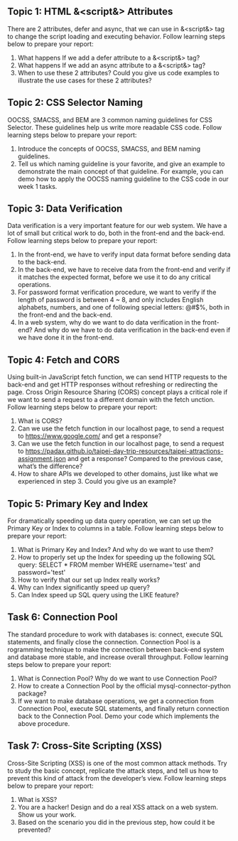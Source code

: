 ##  Topic 1: HTML &<script&> Attributes
There are 2 attributes, defer and async, that we can use in &<script&> tag to change the script loading and executing behavior.
Follow learning steps below to prepare your report:
1. What happens If we add a defer attribute to a &<script&> tag?
2. What happens If we add an async attribute to a &<script&> tag?
3. When to use these 2 attributes? Could you give us code examples to illustrate the use cases for these 2 attributes?

## Topic 2: CSS Selector Naming
OOCSS, SMACSS, and BEM are 3 common naming guidelines for CSS Selector. These guidelines help us write more readable CSS code.
Follow learning steps below to prepare your report:
1. Introduce the concepts of OOCSS, SMACSS, and BEM naming guidelines.
2. Tell us which naming guideline is your favorite, and give an example to demonstrate the main concept of that guideline. For example, you can demo how to apply the OOCSS naming guideline to the CSS code in our week 1 tasks.

## Topic 3: Data Verification
Data verification is a very important feature for our web system. We have a lot of small but
critical work to do, both in the front-end and the back-end.
Follow learning steps below to prepare your report:
1. In the front-end, we have to verify input data format before sending data to the back-end.
2. In the back-end, we have to receive data from the front-end and verify if it matches the expected format, before we use it to do any critical operations.
3. For password format verification procedure, we want to verify if the length of password is between 4 ~ 8, and only includes English alphabets, numbers, and one of following special letters: @#$%, both in the front-end and the back-end.
4. In a web system, why do we want to do data verification in the front-end? And why do we have to do data verification in the back-end even if we have done it in the front-end.

## Topic 4: Fetch and CORS
Using built-in JavaScript fetch function, we can send HTTP requests to the back-end and get HTTP responses without refreshing or redirecting the page. Cross Origin Resource Sharing (CORS) concept plays a critical role if we want to send a request to a different domain with the fetch unction.
Follow learning steps below to prepare your report:
1. What is CORS?
2. Can we use the fetch function in our localhost page, to send a request to https://www.google.com/ and get a response?
3. Can we use the fetch function in our localhost page, to send a request to https://padax.github.io/taipei-day-trip-resources/taipei-attractions-assignment.json
and get a response? Compared to the previous case, what’s the difference?
4. How to share APIs we developed to other domains, just like what we experienced in step 3. Could you give us an example?

## Topic 5: Primary Key and Index
For dramatically speeding up data query operation, we can set up the Primary Key or Index to columns in a table.
Follow learning steps below to prepare your report:
1. What is Primary Key and Index? And why do we want to use them?
2. How to properly set up the Index for speeding up the following SQL query:
SELECT * FROM member WHERE username='test' and password='test'
3. How to verify that our set up Index really works?
4. Why can Index significantly speed up query?
5. Can Index speed up SQL query using the LIKE feature?

## Task 6: Connection Pool
The standard procedure to work with databases is: connect, execute SQL statements, and finally close the connection. Connection Pool is a rogramming technique to make the connection between back-end system and database more stable, and increase overall throughput.
Follow learning steps below to prepare your report:
1. What is Connection Pool? Why do we want to use Connection Pool?
2. How to create a Connection Pool by the official mysql-connector-python package?
3. If we want to make database operations, we get a connection from Connection Pool,
execute SQL statements, and finally return connection back to the Connection Pool.
Demo your code which implements the above procedure.

## Task 7: Cross-Site Scripting (XSS)
Cross-Site Scripting (XSS) is one of the most common attack methods. Try to study the basic concept, replicate the attack steps, and tell us how to prevent this kind of attack from the developer’s view.
Follow learning steps below to prepare your report:
1. What is XSS?
2. You are a hacker! Design and do a real XSS attack on a web system. Show us your work.
3. Based on the scenario you did in the previous step, how could it be prevented?